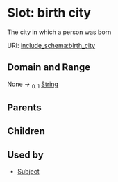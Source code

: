 
# Slot: birth city


The city in which a person was born

URI: [include_schema:birth_city](https://w3id.org/mixs/include_schema/birth_city)


## Domain and Range

None &#8594;  <sub>0..1</sub> [String](types/String.md)

## Parents


## Children


## Used by

 * [Subject](Subject.md)
